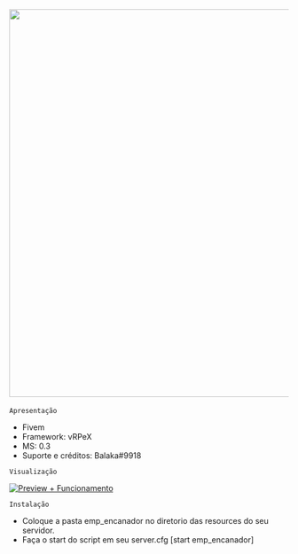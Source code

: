 ## <img src="https://media.discordapp.net/attachments/799515684278632468/849132256241254420/Estamos_fechados..png" width="700px">
```Apresentação```
- Fivem
- Framework: vRPeX
- MS: 0.3 
- Suporte e créditos: Balaka#9918


```Visualização```

[![Preview + Funcionamento ](http://img.youtube.com/vi/ZHezsieV44A/0.jpg)](http://www.youtube.com/watch?v=ZHezsieV44A "Emprego De Encanador")


```Instalação```

- Coloque a pasta emp_encanador no diretorio das resources do seu servidor.
- Faça o start do script em seu server.cfg [start emp_encanador]
